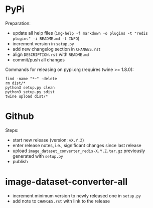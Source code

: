 PyPi
====

Preparation:

* update all help files (`img-help -f markdown -o plugins -t "redis plugins" -i README.md -l INFO`)
* increment version in `setup.py`
* add new changelog section in `CHANGES.rst`
* align `DESCRIPTION.rst` with `README.md`  
* commit/push all changes

Commands for releasing on pypi.org (requires twine >= 1.8.0):

```
find -name "*~" -delete
rm dist/*
python3 setup.py clean
python3 setup.py sdist
twine upload dist/*
```


Github
======

Steps:

* start new release (version: `vX.Y.Z`)
* enter release notes, i.e., significant changes since last release
* upload `image_dataset_converter_redis-X.Y.Z.tar.gz` previously generated with `setup.py`
* publish


image-dataset-converter-all
===========================

* increment minimum version to newly released one in `setup.py`
* add note to `CHANGES.rst` with link to the release
